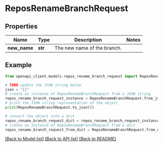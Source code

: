 # ReposRenameBranchRequest


## Properties

Name | Type | Description | Notes
------------ | ------------- | ------------- | -------------
**new_name** | **str** | The new name of the branch. | 

## Example

```python
from openapi_client.models.repos_rename_branch_request import ReposRenameBranchRequest

# TODO update the JSON string below
json = "{}"
# create an instance of ReposRenameBranchRequest from a JSON string
repos_rename_branch_request_instance = ReposRenameBranchRequest.from_json(json)
# print the JSON string representation of the object
print(ReposRenameBranchRequest.to_json())

# convert the object into a dict
repos_rename_branch_request_dict = repos_rename_branch_request_instance.to_dict()
# create an instance of ReposRenameBranchRequest from a dict
repos_rename_branch_request_from_dict = ReposRenameBranchRequest.from_dict(repos_rename_branch_request_dict)
```
[[Back to Model list]](../README.md#documentation-for-models) [[Back to API list]](../README.md#documentation-for-api-endpoints) [[Back to README]](../README.md)


